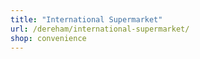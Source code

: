 ```yaml
---
title: "International Supermarket"
url: /dereham/international-supermarket/
shop: convenience
---
```

